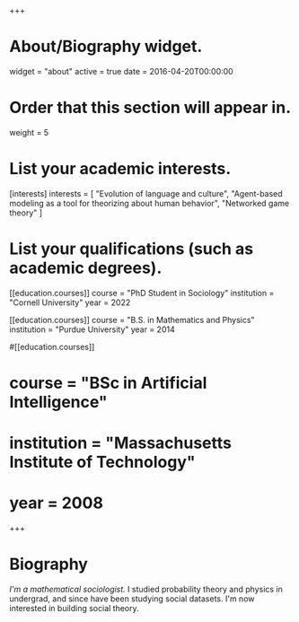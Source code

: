 +++
# About/Biography widget.
widget = "about"
active = true
date = 2016-04-20T00:00:00

# Order that this section will appear in.
weight = 5

# List your academic interests.
[interests]
  interests = [
    "Evolution of language and culture",
    "Agent-based modeling as a tool for theorizing about human behavior",
    "Networked game theory"
  ]

# List your qualifications (such as academic degrees).
[[education.courses]]
  course = "PhD Student in Sociology"
  institution = "Cornell University"
  year = 2022

[[education.courses]]
  course = "B.S. in Mathematics and Physics"
  institution = "Purdue University"
  year = 2014

#[[education.courses]]
#  course = "BSc in Artificial Intelligence"
#  institution = "Massachusetts Institute of Technology"
#  year = 2008
 
+++

# Biography

*I'm a mathematical sociologist.*
  I studied probability theory and physics in undergrad, and since have been studying social datasets.
I'm now interested in building social theory.

[//]: # (- Language and communication)
[//]: # ( - Structures of meaning)